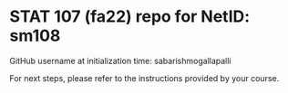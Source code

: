 # STAT 107 (fa22) repo for NetID: sm108

GitHub username at initialization time: sabarishmogallapalli

For next steps, please refer to the instructions provided by your course.
